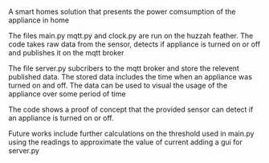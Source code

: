 A smart homes solution that presents the power comsumption of the appliance in home

The files main.py mqtt.py and clock.py are run on the huzzah feather.
	The code takes raw data from the sensor, detects if appliance is turned on or off
	and publishes it on the mqtt broker

The file server.py subcribers to the mqtt broker and store the relevent published data.
	The stored data includes the time when an appliance was turned on and off.
	The data can be used to visual the usage of the appliance over some period of time

The code shows a proof of concept that the provided sensor can detect if an appliance is turned on or off.

Future works include
	further calculations on the threshold used in main.py
	using the readings to approximate the value of current
	adding a gui for server.py 